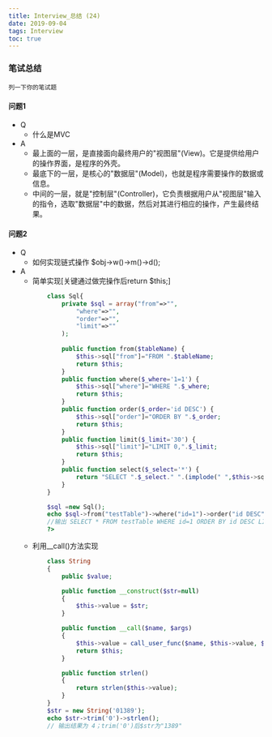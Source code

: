 ```yaml
---
title: Interview_总结 (24)
date: 2019-09-04
tags: Interview
toc: true
---
```


### 笔试总结
    列一下你的笔试题
    
<!-- more -->

#### 问题1
- Q
    * 什么是MVC
- A
    * 最上面的一层，是直接面向最终用户的"视图层"(View)。它是提供给用户的操作界面，是程序的外壳。
    * 最底下的一层，是核心的"数据层"(Model)，也就是程序需要操作的数据或信息。
    * 中间的一层，就是"控制层"(Controller)，它负责根据用户从"视图层"输入的指令，选取"数据层"中的数据，然后对其进行相应的操作，产生最终结果。

#### 问题2
- Q
    * 如何实现链式操作 $obj->w()->m()->d();
- A
    * 简单实现[关键通过做完操作后return $this;]
        ```php
            class Sql{
                private $sql = array("from"=>"",
                    "where"=>"",
                    "order"=>"",
                    "limit"=>""
                );
            
                public function from($tableName) {
                    $this‐>sql["from"]="FROM ".$tableName;
                    return $this;
                }
                public function where($_where='1=1') {
                    $this‐>sql["where"]="WHERE ".$_where;
                    return $this;
                }
                public function order($_order='id DESC') {
                    $this‐>sql["order"]="ORDER BY ".$_order;
                    return $this;
                }
                public function limit($_limit='30') {
                    $this‐>sql["limit"]="LIMIT 0,".$_limit;
                    return $this;
                }
                public function select($_select='*') {
                    return "SELECT ".$_select." ".(implode(" ",$this‐>sql));
                }
            }
        
            $sql =new Sql();
            echo $sql‐>from("testTable")‐>where("id=1")‐>order("id DESC")‐>limit(10)‐>select();
            //输出 SELECT * FROM testTable WHERE id=1 ORDER BY id DESC LIMIT 0,10
            ?>
        ```
    * 利用__call()方法实现
        ```php
            class String
            {
                public $value;

                public function __construct($str=null)
                {
                    $this‐>value = $str;
                }

                public function __call($name, $args)
                {
                    $this‐>value = call_user_func($name, $this‐>value, $args[0]);
                    return $this;
                }

                public function strlen()
                {
                    return strlen($this‐>value);
                }
            }
            $str = new String('01389');
            echo $str‐>trim('0')‐>strlen();
            // 输出结果为 4；trim('0')后$str为"1389"
        ```





